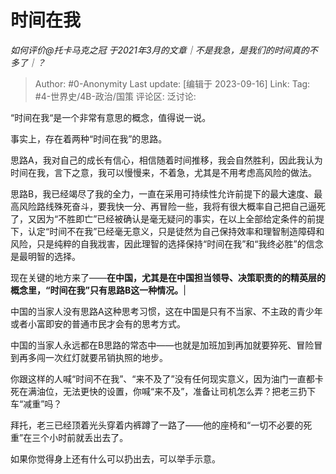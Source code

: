 # 时间在我
*如何评价@托卡马克之冠 于2021年3月的文章｜不是我急，是我们的时间真的不多了｜？*

> Author: #0-Anonymity
> Last update: [编辑于 2023-09-16]
> Link:
> Tag: #4-世界史/4B-政治/国策 
> 评论区:
> 泛讨论:

“时间在我“是一个非常有意思的概念，值得说一说。

事实上，存在着两种“时间在我”的思路。

思路A，我对自己的成长有信心，相信随着时间推移，我会自然胜利，因此我认为时间在我，言下之意，我可以慢慢来，不着急，尤其是不用考虑高风险的做法。

思路B，我已经竭尽了我的全力，一直在采用可持续性允许前提下的最大速度、最高风险路线殊死奋斗，要我快一分、再冒险一些，我将有很大概率自己把自己逼死了，又因为“不胜即亡”已经被确认是毫无疑问的事实，在以上全部给定条件的前提下，认定“时间不在我”已经毫无意义，只是徒然为自己保持效率和理智制造障碍和风险，只是纯粹的自我戕害，因此理智的选择保持“时间在我”和“我终必胜”的信念是最明智的选择。

现在关键的地方来了——**在中国，尤其是在中国担当领导、决策职责的的精英层的概念里，“时间在我”只有思路B这一种情况。**|

中国的当家人没有思路A这种思考习惯，这在中国是只有不当家、不主政的青少年或者小富即安的普通市民才会有的思考方式。

中国的当家人永远都在B思路的常态中——也就是加班加到再加就要猝死、冒险冒到再多闯一次红灯就要吊销执照的地步。

你跟这样的人喊“时间不在我”、“来不及了”没有任何现实意义，因为油门一直都卡死在满油位，无法更快的设置，你喊“来不及”，准备让司机怎么弄？把老三扔下车“减重”吗？

拜托，老三已经顶着光头穿着内裤蹲了一路了——他的座椅和“一切不必要的死重”在三个小时前就丢出去了。

如果你觉得身上还有什么可以扔出去，可以举手示意。
